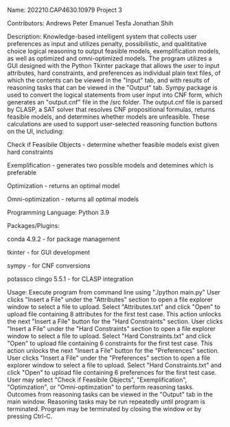Name: 202210.CAP4630.10979 Project 3

Contributors:
Andrews Peter
Emanuel Tesfa
Jonathan Shih

Description: 
Knowledge-based intelligent system that collects user preferences as input and utilizes penalty, possibilistic, and qualititative choice logical reasoning to output feasible models, exemplification models, as well as optimized and omni-optimized models. The program utilizes a GUI designed with the Python Tkinter package that allows the user to input attributes, hard constraints, and preferences as individual plain text files, of which the contents can be viewed in the "Input" tab, and with results of reasoning tasks that can be viewed in the "Output" tab. Sympy package is used to convert the logical statements from user input into CNF form, which generates an "output.cnf" file in the /src folder. The output.cnf file is parsed by CLASP, a SAT solver that resolves CNF propositional formulas, returns feasible models, and determines whether models are unfeasible. These calculations are used to support user-selected reasoning function buttons on the UI, including:

Check if Feasibile Objects - determine whether feasible models exist given hard constraints

Exemplification - generates two possible models and detemines which is preferable

Optimization - returns an optimal model

Omni-optimization - returns all optimal models

Programming Language: Python 3.9

Packages/Plugins: 

conda 4.9.2 - for package management

tkinter - for GUI development

sympy - for CNF conversions

potassco clingo 5.5.1 - for CLASP integration


Usage:
Execute program from command line using "./python main.py"
User clicks "Insert a File" under the "Attributes" section to open a file explorer window to select a file to upload.
Select "Attributes.txt" and click "Open" to upload file containing 8 attributes for the first test case.
This action unlocks the next "Insert a File" button for the "Hard Constraints" section.
User clicks "Insert a File" under the "Hard Constraints" section to open a file explorer window to select a file to upload.
Select "Hard Constraints.txt" and click "Open" to upload file containing 6 constraints for the first test case. 
This action unlocks the next "Insert a File" button for the "Preferences" section.
User clicks "Insert a File" under the "Preferences" section to open a file explorer window to select a file to upload.
Select "Hard Constraints.txt" and click "Open" to upload file containing 6 preferences for the first test case.
User may select "Check if Feasibile Objects", "Exemplification", "Optimzation", or "Omni-optimzation" to perform reasoning tasks.
Outcomes from reasoning tasks can be viewed in the "Output" tab in the main window.
Reasoning tasks may be run repeatedly until program is terminated.
Program may be terminated by closing the window or by pressing Ctrl-C.

